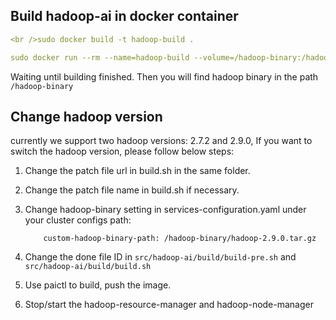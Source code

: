 <!--
  Copyright (c) Microsoft Corporation
  All rights reserved.

  MIT License

  Permission is hereby granted, free of charge, to any person obtaining a copy of this software and associated
  documentation files (the "Software"), to deal in the Software without restriction, including without limitation
  the rights to use, copy, modify, merge, publish, distribute, sublicense, and/or sell copies of the Software, and
  to permit persons to whom the Software is furnished to do so, subject to the following conditions:
  The above copyright notice and this permission notice shall be included in all copies or substantial portions of the Software.

  THE SOFTWARE IS PROVIDED *AS IS*, WITHOUT WARRANTY OF ANY KIND, EXPRESS OR IMPLIED, INCLUDING
  BUT NOT LIMITED TO THE WARRANTIES OF MERCHANTABILITY, FITNESS FOR A PARTICULAR PURPOSE AND
  NONINFRINGEMENT. IN NO EVENT SHALL THE AUTHORS OR COPYRIGHT HOLDERS BE LIABLE FOR ANY CLAIM,
  DAMAGES OR OTHER LIABILITY, WHETHER IN AN ACTION OF CONTRACT, TORT OR OTHERWISE, ARISING FROM,
  OUT OF OR IN CONNECTION WITH THE SOFTWARE OR THE USE OR OTHER DEALINGS IN THE SOFTWARE.
-->

## Build hadoop-ai in docker container

```yaml
<br />sudo docker build -t hadoop-build .

sudo docker run --rm --name=hadoop-build --volume=/hadoop-binary:/hadoop-binary hadoop-build

```

Waiting until building finished. Then you will find hadoop binary in the path ```/hadoop-binary```

## Change hadoop version

currently we support two hadoop versions: 2.7.2 and 2.9.0, If you want to switch the hadoop version, please follow below steps:

1. Change the patch file url in build.sh in the same folder.

2. Change the patch file name in build.sh if necessary.

3. Change hadoop-binary setting in services-configuration.yaml under your cluster configs path:
    
           custom-hadoop-binary-path: /hadoop-binary/hadoop-2.9.0.tar.gz
        

4. Change the done file ID in ```src/hadoop-ai/build/build-pre.sh``` and ```src/hadoop-ai/build/build.sh```

5. Use paictl to build, push the image.

6. Stop/start the hadoop-resource-manager and hadoop-node-manager